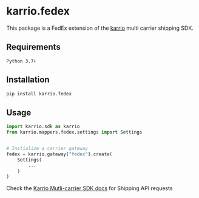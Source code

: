 
# karrio.fedex

This package is a FedEx extension of the [karrio](https://pypi.org/project/karrio) multi carrier shipping SDK.

## Requirements

`Python 3.7+`

## Installation

```bash
pip install karrio.fedex
```

## Usage

```python
import karrio.sdk as karrio
from karrio.mappers.fedex.settings import Settings


# Initialize a carrier gateway
fedex = karrio.gateway["fedex"].create(
    Settings(
        ...
    )
)
```

Check the [Karrio Mutli-carrier SDK docs](https://docs.karrio.io) for Shipping API requests
